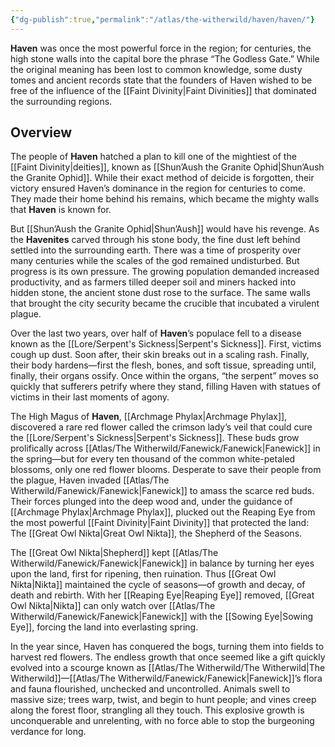 ```yaml
---
{"dg-publish":true,"permalink":"/atlas/the-witherwild/haven/haven/"}
---
```


**Haven** was once the most powerful force in the region; for centuries, the high stone walls into the capital bore the phrase “The Godless Gate.” While the original meaning has been lost to common knowledge, some dusty tomes and ancient records state that the founders of Haven wished to be free of the influence of the [[Faint Divinity\|Faint Divinities]] that dominated the surrounding regions. 

## Overview
The people of **Haven** hatched a plan to kill one of the mightiest of the  [[Faint Divinity\|deities]], known as [[Shun’Aush the Granite Ophid\|Shun’Aush the Granite Ophid]]. While their exact method of deicide is forgotten, their victory ensured Haven’s dominance in the region for centuries to come. They made their home behind his remains, which became the mighty walls that **Haven** is known for.

But [[Shun’Aush the Granite Ophid\|Shun’Aush]] would have his revenge. As the **Havenites** carved through his stone body, the fine dust left behind settled into the surrounding earth. There was a time of prosperity over many centuries while the scales of the god remained undisturbed. But progress is its own pressure. The growing population demanded increased productivity, and as farmers tilled deeper soil and miners hacked into hidden stone, the ancient stone dust rose to the surface. The same walls that brought the city security became the crucible that incubated a virulent plague.

Over the last two years, over half of **Haven**’s populace fell to a disease known as the [[Lore/Serpent's Sickness\|Serpent's Sickness]]. First, victims cough up dust. Soon after, their skin breaks out in a scaling rash. Finally, their body hardens—first the flesh, bones, and soft tissue, spreading until, finally, their organs ossify. Once within the organs, “the serpent” moves so quickly that sufferers petrify where they stand, filling Haven with statues of victims in their last moments of agony.

The High Magus of **Haven**, [[Archmage Phylax\|Archmage Phylax]], discovered a rare red flower called the crimson lady’s veil that could cure the [[Lore/Serpent's Sickness\|Serpent's Sickness]]. These buds grow prolifically across [[Atlas/The Witherwild/Fanewick/Fanewick\|Fanewick]] in the spring—but for every ten thousand of the common white-petaled blossoms, only one red flower blooms. Desperate to save their people from the plague, Haven invaded [[Atlas/The Witherwild/Fanewick/Fanewick\|Fanewick]] to amass the scarce red buds. Their forces plunged into the deep wood and, under the guidance of [[Archmage Phylax\|Archmage Phylax]], plucked out the Reaping Eye from the most powerful [[Faint Divinity\|Faint Divinity]] that protected the land: The [[Great Owl Nikta\|Great Owl Nikta]], the Shepherd of the Seasons.

The [[Great Owl Nikta\|Shepherd]] kept [[Atlas/The Witherwild/Fanewick/Fanewick\|Fanewick]] in balance by turning her eyes upon the land, first for ripening, then ruination. Thus [[Great Owl Nikta\|Nikta]] maintained the cycle of seasons—of growth and decay, of death and rebirth. With her [[Reaping Eye\|Reaping Eye]] removed, [[Great Owl Nikta\|Nikta]] can only watch over [[Atlas/The Witherwild/Fanewick/Fanewick\|Fanewick]] with the [[Sowing Eye\|Sowing Eye]], forcing the land into everlasting spring.

In the year since, Haven has conquered the bogs, turning them into fields to harvest red flowers. The endless growth that once seemed like a gift quickly evolved into a scourge known as [[Atlas/The Witherwild/The Witherwild\|The Witherwild]]—[[Atlas/The Witherwild/Fanewick/Fanewick\|Fanewick]]’s flora and fauna flourished, unchecked and uncontrolled. Animals swell to massive size; trees warp, twist, and begin to hunt people; and vines creep along the forest floor, strangling all they touch. This explosive growth is unconquerable and unrelenting, with no force able to stop the burgeoning verdance for long.